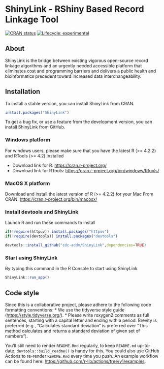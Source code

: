 
<!-- README.md is generated from README.Rmd. Please edit that file -->

# ShinyLink - RShiny Based Record Linkage Tool

<!-- badges: start -->

[![CRAN
status](https://www.r-pkg.org/badges/version/ShinyLink)](https://cran.r-project.org/package=ShinyLink)
[![Lifecycle:
experimental](https://img.shields.io/badge/lifecycle-experimental-orange.svg)](https://lifecycle.r-lib.org/articles/stages.html#experimental)
<!-- badges: end -->

## About

ShinyLink is the bridge between existing vigorous open-source record
linkage algorithms and an urgently needed accessible platform that
eliminates cost and programming barriers and delivers a public health
and bioinformatics precedent toward increased data interchangeability.

## Installation

To install a stable version, you can install ShinyLink from CRAN.

``` r
install.packages("ShinyLink")
```

To get a bug fix, or use a feature from the development version, you can
install ShinyLink from GitHub.

### Windows platform

For windows users, please make sure that you have the latest R (\>=
4.2.2) and RTools (\>= 4.2) installed

- Download link for R: <https://cran.r-project.org/>
- Download link for RTools:
  <https://cran.r-project.org/bin/windows/Rtools/>

### MacOS X platform

Download and install the latest version of R (\>= 4.2.2) for your Mac
From CRAN: <https://cran.r-project.org/bin/macosx/>

### Install devtools and ShinyLink

Launch R and run these commands to install

``` r
if(!require(httpuv)) install.packages("httpuv")
if(!require(devtools)) install.packages("devtools")

devtools::install_github("cdc-addm/ShinyLink",dependencies=TRUE)
```

### Start using ShinyLink

By typing this command in the R Console to start using ShinyLink

``` r
ShinyLink::run_app()
```

## Code style

Since this is a collaborative project, please adhere to the following
code formatting conventions: \* We use the tidyverse style guide
(<https://style.tidyverse.org/>). \* Please write roxygen2 comments as
full sentences, starting with a capital letter and ending with a period.
Brevity is preferred (e.g., “Calculates standard deviation” is preferred
over “This method calculates and returns a standard deviation of given
set of numbers”).

You’ll still need to render `README.Rmd` regularly, to keep `README.md`
up-to-date. `devtools::build_readme()` is handy for this. You could also
use GitHub Actions to re-render `README.Rmd` every time you push. An
example workflow can be found here:
<https://github.com/r-lib/actions/tree/v1/examples>.
